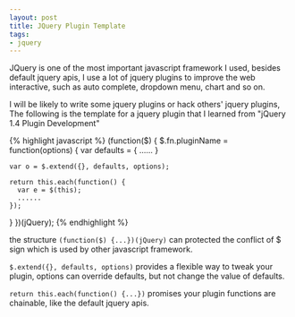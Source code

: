 ```yaml
---
layout: post
title: JQuery Plugin Template
tags:
- jquery
---
```

JQuery is one of the most important javascript framework I used, besides
default jquery apis, I use a lot of jquery plugins to improve the web
interactive, such as auto complete, dropdown menu, chart and so on.

I will be likely to write some jquery plugins or hack others' jquery
plugins, The following is the template for a jquery plugin that I
learned from "jQuery 1.4 Plugin Development"

{% highlight javascript %}
(function($) {
  $.fn.pluginName = function(options) {
    var defaults = {
      ......
    }

    var o = $.extend({}, defaults, options);

    return this.each(function() {
      var e = $(this);
      ......
    });
  }
})(jQuery);
{% endhighlight %}

the structure `(function($) {...})(jQuery)` can protected the conflict
of $ sign which is used by other javascript framework.

`$.extend({}, defaults, options)` provides a flexible way to tweak your
plugin, options can override defaults, but not change the value of
defaults.

`return this.each(function() {...})` promises your plugin functions are
chainable, like the default jquery apis.
